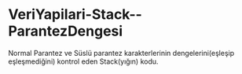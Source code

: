 # VeriYapilari-Stack--ParantezDengesi

Normal Parantez ve Süslü parantez karakterlerinin dengelerini(eşleşip eşleşmediğini) kontrol eden Stack(yığın) kodu.
